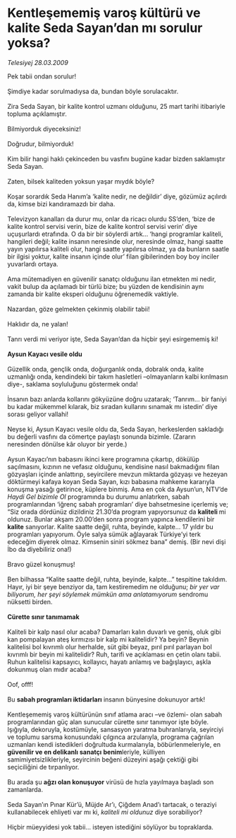 # Kentleşememiş varoş kültürü ve kalite Seda Sayan’dan mı sorulur yoksa?

*Telesiyej 28.03.2009*

<div class="taraf_structure_2col_1zq">
<div class="margen_n">



 <p>Pek tabii ondan sorulur! <br/><br/>Şimdiye kadar sorulmadıysa da, bundan böyle sorulacaktır. <br/><br/>Zira Seda Sayan, bir kalite kontrol uzmanı olduğunu, 25 mart tarihi itibariyle topluma açıklamıştır. <br/><br/>Bilmiyorduk diyeceksiniz! <br/><br/>Doğrudur, bilmiyorduk! <br/><br/>Kim bilir hangi haklı çekinceden bu vasfını bugüne kadar bizden saklamıştır Seda Sayan. <br/><br/>Zaten, bilsek kaliteden yoksun yaşar mıydık böyle? <br/><br/>Koşar sorardık Seda Hanım’a ‘kalite nedir, ne değildir’ diye, gözümüz açılırdı da, kimse bizi kandıramazdı bir daha. <br/><br/>Televizyon kanalları da durur mu, onlar da ricacı olurdu SS’den, ‘bize de kalite kontrol servisi verin, bize de kalite kontrol servisi verin’ diye uçuşurlardı etrafında. O da bir bir söylerdi artık... ‘hangi programlar kaliteli, hangileri değil; kalite insanın neresinde olur, neresinde olmaz, hangi saatte yayın yapılırsa kaliteli olur, hangi saatte yapılırsa olmaz, ya da bunların saatle bir ilgisi yoktur, kalite insanın içinde olur’ filan gibilerinden boy boy inciler yuvarlardı ortaya. <br/><br/>Ama mütemadiyen en güvenilir sanatçı olduğunu ilan etmekten mi nedir, vakit bulup da açılamadı bir türlü bize; bu yüzden de kendisinin aynı zamanda bir kalite eksperi olduğunu öğrenemedik vaktiyle. <br/><br/>Nazardan, göze gelmekten çekinmiş olabilir tabii! <br/><br/>Haklıdır da, ne yalan! <br/><br/>Tanrı verdi mi veriyor işte, Seda Sayan’dan da hiçbir şeyi esirgememiş ki!<b> <br/><br/>Aysun Kayacı vesile oldu</b> <br/><br/>Güzellik onda, gençlik onda, doğurganlık onda, dobralık onda, kalite uzmanlığı onda, kendindeki bir takım hasletleri –olmayanların kalbi kırılmasın diye-, saklama soyluluğunu göstermek onda! <br/><br/>İnsanın bazı anlarda kollarını gökyüzüne doğru uzatarak; ‘Tanrım... bir faniyi bu kadar mükemmel kılarak, biz sıradan kullarını sınamak mı istedin’ diye sorası geliyor vallahi! <br/><br/>Neyse ki, Aysun Kayacı vesile oldu da, Seda Sayan, herkeslerden sakladığı bu değerli vasfını da cömertçe paylaştı sonunda bizimle. (Zararın neresinden dönülse kâr oluyor bir yerde.) <br/><br/>Aysun Kayacı’nın babasını ikinci kere programına çıkartıp, dökülüp saçılmasını, kızının ne vefasız olduğunu, kendisine nasıl bakmadığını filan gözyaşları içinde anlattırıp, seyircilere mevzun miktarda gözyaşı ve hezeyan döktürmeyi kafaya koyan Seda Sayan, kızı babasına mahkeme kararıyla konuşma yasağı getirince, küplere binmiş. Ama en çok da Aysun’un, NTV’de <i>Haydi Gel bizimle Ol</i> programında bu durumu anlatırken, sabah programlarından ‘iğrenç sabah programları’ diye bahsetmesine içerlemiş ve; “Siz orada dördünüz dizildiniz 21.30’da program yapıyorsunuz da <b>kaliteli </b>mi oldunuz. Bunlar akşam 20.00’den sonra program yapınca kendilerini bir<b> kalite</b> sanıyorlar. Kalite saatte değil, ruhta, beyinde, kalpte… 17 yıldır bu programları yapıyorum. Öyle salya sümük ağlayarak Türkiye’yi terk edeceğim diyerek olmaz. Kimsenin siniri sökmez bana” demiş. (Bir nevi dişi İbo da diyebiliriz ona!) <br/><br/>Bravo güzel konuşmuş! <br/><br/>Ben bilhassa “Kalite saatte değil, ruhta, beyinde, kalpte...” tespitine takıldım. Hayır, iyi bir şeye benziyor da, tam kestiremedim ne olduğunu; <i>bir yer var biliyorum, her şeyi söylemek mümkün ama anlatamıyorum</i> sendromu nüksetti birden. <b><br/><br/>Cürette sınır tanımamak</b> <br/><br/>Kaliteli bir kalp nasıl olur acaba? Damarları kalın duvarlı ve geniş, oluk gibi kan pompalayan ateş kırmızısı bir kalp mi kalitelidir? Ya beyin? Beynin kalitelisi bol kıvrımlı olur herhalde, süt gibi beyaz, pırıl pırıl parlayan bol kıvrımlı bir beyin mi kalitelidir? Ruh, tarifi ve açıklaması en çetin olanı tabii. Ruhun kalitelisi kapsayıcı, kollayıcı, hayatı anlamış ve bağışlayıcı, aşkla dokunmuş olan mıdır acaba? <br/><br/>Oof, offf! <br/><br/>Bu <b>sabah programları iktidarları</b> insanın bünyesine dokunuyor artık! <br/><br/>Kentleşememiş varoş kültürünün sınıf atlama aracı –ve özlemi- olan sabah programlarından güç alan sunucular cürette sınır tanımıyor işte böyle. Işığıyla, dekoruyla, kostümüyle, sansasyon yaratma buhranlarıyla, seyirciyi ve toplumu sarsma konusundaki çılgınca arzularıyla, programa çağrılan uzmanları kendi istedikleri doğrultuda kurmalarıyla, böbürlenmeleriyle, en <b>güvenilir ve en delikanlı sanatçı</b> <b>benim</b>leriyle, külliyen samimiyetsizlikleriyle, seyircinin beğeni düzeyini aşağı çektiği gibi seçiciliğini de tırpanlıyor. <br/><br/>Bu arada şu <b>ağzı olan konuşuyor</b> virüsü de hızla yayılmaya başladı son zamanlarda. <br/><br/>Seda Sayan’ın Pınar Kür’ü, Müjde Ar’ı, Çiğdem Anad’ı tartacak, o teraziyi kullanabilecek ehliyeti var mı ki, <i>kaliteli mi oldunuz</i> diye sorabiliyor? <br/><br/>Hiçbir müeyyidesi yok tabii... isteyen istediğini söylüyor bu topraklarda.</p>

<br/>


<div id="taraf_not">
</div>

</div>


</div>
